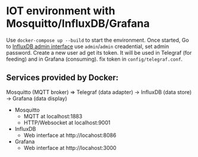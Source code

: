 # IOT environment with Mosquitto/InfluxDB/Grafana

Use `docker-compose up --build` to start the environment.
Once started, Go to [InfluxDB admin interface](http://localhost:8086/) use `admin`/`admin` creadential, set admin password. Create a new user ad get its token. It will be used in Telegraf (for feeding) and in Grafana (consuming). fix token in `config/telegraf.conf`.
## Services provided by Docker:

Mosquitto (MQTT broker) => Telegraf (data adapter) -> InfluxDB (data store) -> Grafana (data display)

 - Mosquitto
   - MQTT at localhost:1883
   - HTTP/Websocket at localhost:9001
 - InfluxDB
   - Web interface at http://locahost:8086
 - Grafana
   - Web interface at http://locahost:3000
